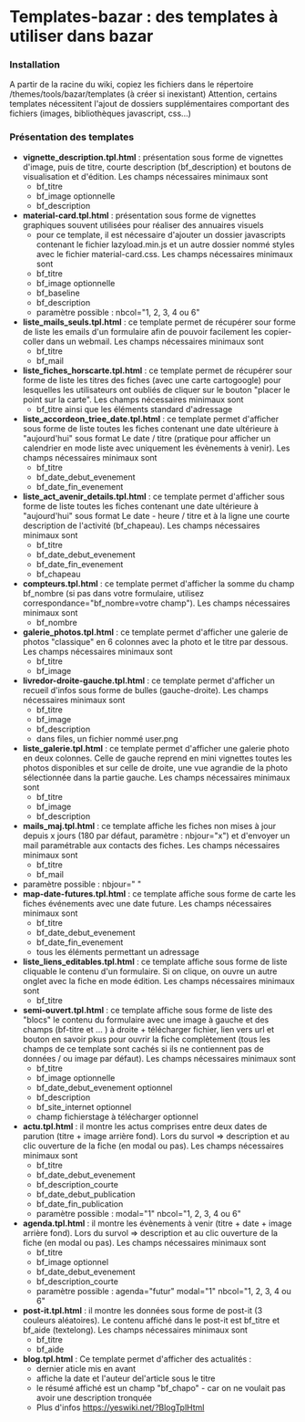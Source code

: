 # Templates-bazar : des templates à utiliser dans bazar

### Installation
A partir de la racine du wiki, copiez les fichiers dans le répertoire /themes/tools/bazar/templates (à créer si inexistant)
Attention, certains templates nécessitent l'ajout de dossiers supplémentaires comportant des fichiers (images, bibliothèques javascript, css...)

### Présentation des templates
 - **vignette_description.tpl.html** : présentation sous forme de vignettes d'image, puis de titre, courte description (bf_description) et boutons de visualisation et d'édition. Les champs nécessaires minimaux sont
    - bf_titre
    - bf_image optionnelle
    - bf_description
  - **material-card.tpl.html** : présentation sous forme de vignettes graphiques souvent utilisées pour réaliser des annuaires visuels 
    - pour ce template, il est nécessaire d'ajouter un dossier javascripts contenant le fichier lazyload.min.js et un autre dossier nommé styles avec le fichier material-card.css. Les champs nécessaires minimaux sont
    - bf_titre
    - bf_image optionnelle
    - bf_baseline
    - bf_description
    - paramètre possible : nbcol="1, 2, 3, 4 ou 6" 
  - **liste_mails_seuls.tpl.html** : ce template permet de récupérer sour forme de liste les emails d'un formulaire afin de pouvoir facilement les copier-coller dans un webmail. Les champs nécessaires minimaux sont
    - bf_titre
    - bf_mail
  - **liste_fiches_horscarte.tpl.html** : ce template permet de récupérer sour forme de liste les titres des fiches (avec une carte cartogoogle) pour lesquelles les utilisateurs ont oubliés de cliquer sur le bouton "placer le point sur la carte". Les champs nécessaires minimaux sont
    - bf_titre
    ainsi que les éléments standard d'adressage
  - **liste_accordeon_triee_date.tpl.html** : ce template permet d'afficher sous forme de liste toutes les fiches contenant une date ultérieure à "aujourd'hui" sous format Le date / titre (pratique pour afficher un calendrier en mode liste avec uniquement les évènements à venir). Les champs nécessaires minimaux sont
    - bf_titre
    - bf_date_debut_evenement
    - bf_date_fin_evenement
  - **liste_act_avenir_details.tpl.html** : ce template permet d'afficher sous forme de liste toutes les fiches contenant une date ultérieure à "aujourd'hui" sous format Le date - heure / titre et à la ligne une courte description de l'activité (bf_chapeau). Les champs nécessaires minimaux sont
    - bf_titre
    - bf_date_debut_evenement
    - bf_date_fin_evenement
    - bf_chapeau
  - **compteurs.tpl.html** : ce template permet d'afficher la somme du champ bf_nombre (si pas dans votre formulaire, utilisez correspondance="bf_nombre=votre champ"). Les champs nécessaires minimaux sont
    - bf_nombre
  - **galerie_photos.tpl.html** : ce template permet d'afficher une galerie de photos "classique" en 6 colonnes avec la photo et le titre par dessous. Les champs nécessaires minimaux sont
    - bf_titre
    - bf_image
  - **livredor-droite-gauche.tpl.html** : ce template permet d'afficher un recueil d'infos sous forme de bulles (gauche-droite). Les champs nécessaires minimaux sont
    - bf_titre
    - bf_image
    - bf_description
    - dans files, un fichier nommé user.png
  - **liste_galerie.tpl.html** : ce template permet d'afficher une galerie photo en deux colonnes. Celle de gauche reprend en mini vignettes toutes les photos disponibles et sur celle de droite, une vue agrandie de la photo sélectionnée dans la partie gauche. Les champs nécessaires minimaux sont
    - bf_titre
    - bf_image
    - bf_description
  - **mails_maj.tpl.html** : ce template affiche les fiches non mises à jour depuis x jours (180 par défaut, paramètre : nbjour="x") et d'envoyer un mail paramétrable aux contacts des fiches. Les champs nécessaires minimaux sont
    - bf_titre
    - bf_mail
   - paramètre possible : nbjour=" " 
  - **map-date-futures.tpl.html** : ce template affiche sous forme de carte les fiches événements avec une date future. Les champs nécessaires minimaux sont
    - bf_titre
    - bf_date_debut_evenement
    - bf_date_fin_evenement
    - tous les éléments permettant un adressage
  - **liste_liens_editables.tpl.html** : ce template affiche sous forme de liste cliquable le contenu d'un formulaire. Si on clique, on ouvre un autre onglet avec la fiche en mode édition. Les champs nécessaires minimaux sont
    - bf_titre
  - **semi-ouvert.tpl.html** : ce template affiche sous forme de liste des "blocs" le contenu du formulaire avec une image à gauche et des champs (bf-titre et ... ) à droite + télécharger fichier, lien vers url et bouton en savoir pkus pour ouvrir la fiche complètement (tous les champs de ce template sont cachés si ils ne contiennent pas de données / ou image par défaut). Les champs nécessaires minimaux sont
    - bf_titre
    - bf_image optionnelle
    - bf_date_debut_evenement optionnel
    - bf_description
    - bf_site_internet optionnel
    - champ fichierstage à télécharger optionnel
  - **actu.tpl.html** : il montre les actus comprises entre deux dates de parution (titre + image arrière fond). Lors du survol => description et au clic ouverture de la fiche (en modal ou pas). Les champs nécessaires minimaux sont
    - bf_titre
    - bf_date_debut_evenement
    - bf_description_courte
    - bf_date_debut_publication
    - bf_date_fin_publication
    - paramètre possible : modal="1" nbcol="1, 2, 3, 4 ou 6"
  - **agenda.tpl.html** : il montre les évènements à venir (titre + date + image arrière fond). Lors du survol => description et au clic ouverture de la fiche (en modal ou pas). Les champs nécessaires minimaux sont
    - bf_titre
    - bf_image optionnel
    - bf_date_debut_evenement
    - bf_description_courte
    - paramètre possible : agenda="futur" modal="1" nbcol="1, 2, 3, 4 ou 6"
  - **post-it.tpl.html** : il montre les données sous forme de post-it (3 couleurs aléatoires). Le contenu affiché dans le post-it est bf_titre et bf_aide (textelong).  Les champs nécessaires minimaux sont
    - bf_titre
    - bf_aide
  - **blog.tpl.html** : Ce template permet d'afficher des actualités :
     - dernier aticle mis en avant
     - affiche la date et l'auteur del'article sous le titre
     - le résumé affiché est un champ "bf_chapo" - car on ne voulait pas avoir une description tronquée
     - Plus d'infos https://yeswiki.net/?BlogTplHtml
